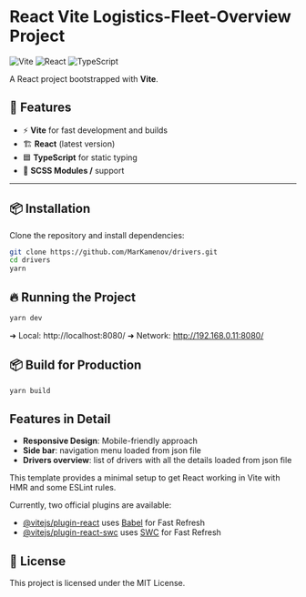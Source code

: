 # React Vite Logistics-Fleet-Overview Project

![Vite](https://img.shields.io/badge/Vite-4.x-blueviolet?style=flat&logo=vite)
![React](https://img.shields.io/badge/React-18.x-blue?style=flat&logo=react)
![TypeScript](https://img.shields.io/badge/TypeScript-5.x-blue?style=flat&logo=typescript)

A React project bootstrapped with **Vite**.

## 🚀 Features

- ⚡ **Vite** for fast development and builds
- 🏗 **React** (latest version)
- 🟦 **TypeScript** for static typing
- 💅 **SCSS Modules /** support

---

## 📦 Installation

Clone the repository and install dependencies:

```sh
git clone https://github.com/MarKamenov/drivers.git
cd drivers
yarn
```

## 🔥 Running the Project

```sh
yarn dev
```
➜  Local:   http://localhost:8080/
➜  Network: http://192.168.0.11:8080/

## 📦 Build for Production

```sh
yarn build
```
## Features in Detail

- **Responsive Design**: Mobile-friendly approach
- **Side bar**: navigation menu loaded from json file
- **Drivers overview**: list of drivers with all the details loaded from json file

This template provides a minimal setup to get React working in Vite with HMR and some ESLint rules.

Currently, two official plugins are available:

- [@vitejs/plugin-react](https://github.com/vitejs/vite-plugin-react/blob/main/packages/plugin-react/README.md) uses [Babel](https://babeljs.io/) for Fast Refresh
- [@vitejs/plugin-react-swc](https://github.com/vitejs/vite-plugin-react-swc) uses [SWC](https://swc.rs/) for Fast Refresh

## 📜 License
This project is licensed under the MIT License.